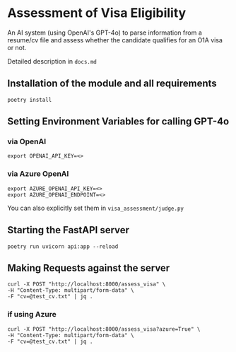 # Assessment of Visa Eligibility
An AI system (using OpenAI's GPT-4o) to parse information from a resume/cv file and assess 
whether the candidate qualifies for an O1A visa or not.

Detailed description in ``docs.md``

## Installation of the module and all requirements
```angular2html
poetry install
```

## Setting Environment Variables for calling GPT-4o
### via OpenAI
```angular2html
export OPENAI_API_KEY=<>
```
### via Azure OpenAI
```angular2html
export AZURE_OPENAI_API_KEY=<>
export AZURE_OPENAI_ENDPOINT=<>
```

You can also explicitly set them in ``visa_assessment/judge.py``

## Starting the FastAPI server
```angular2html
poetry run uvicorn api:app --reload
```

## Making Requests against the server

```angular2html
curl -X POST "http://localhost:8000/assess_visa" \
-H "Content-Type: multipart/form-data" \
-F "cv=@test_cv.txt" | jq .
```

### if using Azure
```angular2html
curl -X POST "http://localhost:8000/assess_visa?azure=True" \
-H "Content-Type: multipart/form-data" \
-F "cv=@test_cv.txt" | jq .
```

     